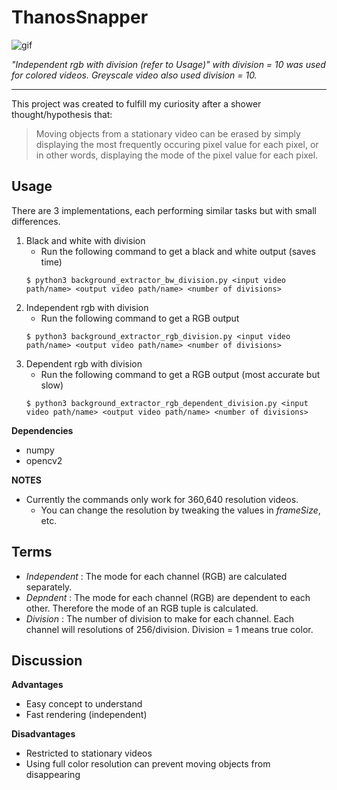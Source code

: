 # ThanosSnapper

![gif](https://github.com/ruke1ire/ThanosSnapper/blob/main/movie.gif "Thanos Snapper")

*"Independent rgb with division (refer to Usage)" with division = 10 was used for colored videos. Greyscale video also used division = 10.*

---

This project was created to fulfill my curiosity after a shower thought/hypothesis that:

> Moving objects from a stationary video can be erased by simply displaying the most frequently occuring pixel value for each pixel, or in other words, displaying the mode of the pixel value for each pixel.

## Usage

There are 3 implementations, each performing similar tasks but with small differences.

1. Black and white with division
    * Run the following command to get a black and white output (saves time)
    ~~~
    $ python3 background_extractor_bw_division.py <input video path/name> <output video path/name> <number of divisions> 
    ~~~
2. Independent rgb with division
    * Run the following command to get a RGB output 
    ~~~
    $ python3 background_extractor_rgb_division.py <input video path/name> <output video path/name> <number of divisions>
    ~~~
3. Dependent rgb with division
    * Run the following command to get a RGB output (most accurate but slow)
    ~~~
    $ python3 background_extractor_rgb_dependent_division.py <input video path/name> <output video path/name> <number of divisions>
    ~~~

**Dependencies**
- numpy
- opencv2

**NOTES**
- Currently the commands only work for 360,640 resolution videos. 
    - You can change the resolution by tweaking the values in *frameSize*, etc.

## Terms

- *Independent* : The mode for each channel (RGB) are calculated separately.
- *Depndent* : The mode for each channel (RGB) are dependent to each other. Therefore the mode of an RGB tuple is calculated.
- *Division* : The number of division to make for each channel. Each channel will resolutions of 256/division. Division = 1 means true color.

## Discussion

**Advantages**
- Easy concept to understand
- Fast rendering (independent)

**Disadvantages**
- Restricted to stationary videos
- Using full color resolution can prevent moving objects from disappearing

